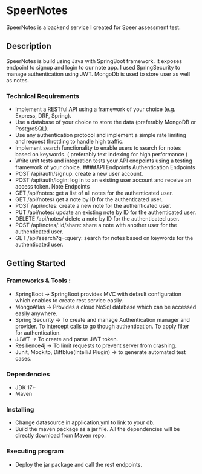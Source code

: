 # SpeerNotes

SpeerNotes is a backend service I created for Speer assessment test.

## Description

SpeerNotes is build using Java with SpringBoot framework. It exposes endpoint to signup and login to our note app. I used SpringSecurity to manage authentication using JWT.
MongoDb is used to store user as well as notes.

### Technical Requirements
* Implement a RESTful API using a framework of your choice (e.g. Express, DRF, Spring).
* Use a database of your choice to store the data (preferably MongoDB or PostgreSQL).
* Use any authentication protocol and implement a simple rate limiting and request throttling to handle high traffic.
* Implement search functionality to enable users to search for notes based on keywords. ( preferably text indexing for high performance )
* Write unit tests and integration tests your API endpoints using a testing framework of your choice.
####API Endpoints
Authentication Endpoints
* POST /api/auth/signup: create a new user account.
* POST /api/auth/login: log in to an existing user account and receive an access token.
Note Endpoints
* GET /api/notes: get a list of all notes for the authenticated user.
* GET /api/notes/ get a note by ID for the authenticated user.
* POST /api/notes: create a new note for the authenticated user.
* PUT /api/notes/ update an existing note by ID for the authenticated user.
* DELETE /api/notes/ delete a note by ID for the authenticated user.
* POST /api/notes/:id/share: share a note with another user for the authenticated user.
* GET /api/search?q=:query: search for notes based on keywords for the authenticated user.

## Getting Started

### Frameworks & Tools :
* SpringBoot -> SpringBoot provides MVC with default configuration which enables to create rest service easily.
* MongoAtlas -> Provides a cloud NoSql database which can be accessed easily anywhere.
* Spring Security -> To create and manage Authentication manager and provider. To intercept calls to go though authentication. To apply filter for authentication.
* JJWT -> To create and parse JWT token.
* Resilience4j -> To limit requests to prevent server from crashing. 
* Junit, Mockito, Diffblue(IntelliJ Plugin) -> to generate automated test cases.

### Dependencies

* JDK 17+
* Maven

### Installing

* Change datasource in application.yml to link to your db.
* Build the maven package as a jar file. All the dependencies will be directly download from Maven repo.

### Executing program

* Deploy the jar package and call the rest endpoints.

